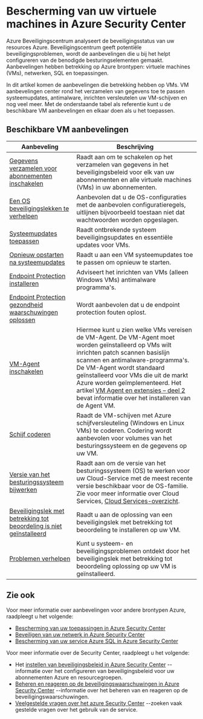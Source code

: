 <properties
   pageTitle="Bescherming van uw virtuele machines in Beveiligingscentrum Azure | Microsoft Azure"
   description="Dit document adressen in Azure Security Center aanbevelingen waarmee u uw virtuele machines beveiligen en blijven met inachtneming van de regels voor het beveiligingsbeleid."
   services="security-center"
   documentationCenter="na"
   authors="TerryLanfear"
   manager="MBaldwin"
   editor=""/>

<tags
   ms.service="security-center"
   ms.devlang="na"
   ms.topic="article"
   ms.tgt_pltfrm="na"
   ms.workload="na"
   ms.date="09/25/2016"
   ms.author="terrylan"/>

# <a name="protecting-your-virtual-machines-in-azure-security-center"></a>Bescherming van uw virtuele machines in Azure Security Center

Azure Beveiligingscentrum analyseert de beveiligingsstatus van uw resources Azure. Beveiligingscentrum geeft potentiële beveiligingsproblemen, wordt de aanbevelingen die u bij het helpt configureren van de benodigde besturingselementen gemaakt.  Aanbevelingen hebben betrekking op Azure brontypen: virtuele machines (VMs), netwerken, SQL en toepassingen.

In dit artikel komen de aanbevelingen die betrekking hebben op VMs.  VM aanbevelingen center rond het verzamelen van gegevens toe te passen systeemupdates, antimalware, inrichten versleutelen uw VM-schijven en nog veel meer.  Met de onderstaande tabel als referentie kunt u de beschikbare VM aanbevelingen en elkaar doen als u het toepassen.

## <a name="available-vm-recommendations"></a>Beschikbare VM aanbevelingen

|Aanbeveling|Beschrijving|
|-----|-----|
|[Gegevens verzamelen voor abonnementen inschakelen](security-center-enable-data-collection.md)|Raadt aan om te schakelen op het verzamelen van gegevens in het beveiligingsbeleid voor elk van uw abonnementen en alle virtuele machines (VMs) in uw abonnementen.|
|[Een OS beveiligingslekken te verhelpen](security-center-remediate-os-vulnerabilities.md)|Aanbevolen dat u de OS-configuraties met de aanbevolen configuratieregels, uitlijnen bijvoorbeeld toestaan niet dat wachtwoorden worden opgeslagen.|
|[Systeemupdates toepassen](security-center-apply-system-updates.md)|Raadt ontbrekende systeem beveiligingsupdates en essentiële updates voor VMs.|
|[Opnieuw opstarten na systeemupdates](security-center-apply-system-updates.md#reboot-after-system-updates)|Raadt u aan een VM systeemupdates toe te passen om opnieuw te starten.|
|[Endpoint Protection installeren](security-center-install-endpoint-protection.md)|Adviseert het inrichten van VMs (alleen Windows VMs) antimalware programma's.|
|[Endpoint Protection gezondheid waarschuwingen oplossen](security-center-resolve-endpoint-protection-health-alerts.md)|Wordt aanbevolen dat u de endpoint protection fouten oplost.|
|[VM-Agent inschakelen](security-center-enable-vm-agent.md)|Hiermee kunt u zien welke VMs vereisen de VM-Agent. De VM-Agent moet worden geïnstalleerd op VMs wilt inrichten patch scannen basislijn scannen en antimalware-programma's. De VM-Agent wordt standaard geïnstalleerd voor VMs die uit de markt Azure worden geïmplementeerd. Het artikel [VM Agent en extensies – deel 2](http://azure.microsoft.com/blog/2014/04/15/vm-agent-and-extensions-part-2/) bevat informatie over het installeren van de Agent VM.|
| [Schijf coderen](security-center-apply-disk-encryption.md) |Raadt de VM-schijven met Azure schijfversleuteling (Windows en Linux VMs) te coderen. Codering wordt aanbevolen voor volumes van het besturingssysteem en de gegevens op uw VM.|
| [Versie van het besturingssysteem bijwerken](security-center-update-os-version.md) | Raadt aan om de versie van het besturingssysteem (OS) te werken voor uw Cloud-Service met de meest recente versie beschikbaar voor de OS-familie.  Zie voor meer informatie over Cloud Services, [Cloud Services-overzicht](../cloud-services/cloud-services-choose-me.md). |
| [Beveiligingslek met betrekking tot beoordeling is niet geïnstalleerd](security-center-vulnerability-assessment-recommendations.md) | Raadt u aan de oplossing van een beveiligingslek met betrekking tot beoordeling te installeren op uw VM. |
| [Problemen verhelpen](security-center-vulnerability-assessment-recommendations.md#review-recommendation) | Kunt u systeem- en beveiligingsproblemen ontdekt door het beveiligingslek met betrekking tot beoordeling oplossing op uw VM is geïnstalleerd. |

## <a name="see-also"></a>Zie ook

Voor meer informatie over aanbevelingen voor andere brontypen Azure, raadpleegt u het volgende:

- [Bescherming van uw toepassingen in Azure Security Center](security-center-application-recommendations.md)
- [Beveiligen van uw netwerk in Azure Security Center](security-center-network-recommendations.md)
- [Bescherming van uw service Azure SQL in Azure Security Center](security-center-sql-service-recommendations.md)

Voor meer informatie over de Security Center, raadpleegt u het volgende:

- Het [instellen van beveiligingsbeleid in Azure Security Center](security-center-policies.md) --informatie over het configureren van beveiligingsbeleid voor uw abonnementen Azure en resourcegroepen.
- [Beheren en reageren op de beveiligingswaarschuwingen in Azure Security Center](security-center-managing-and-responding-alerts.md) --informatie over het beheren van en reageren op de beveiligingswaarschuwingen.
- [Veelgestelde vragen over het azure Security Center](security-center-faq.md) --zoeken vaak gestelde vragen over het gebruik van de service.
